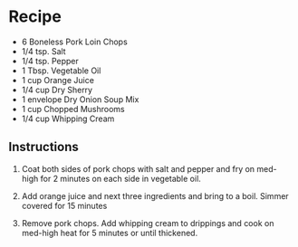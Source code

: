 # Recipe 
- 6 Boneless Pork Loin Chops
- 1/4 tsp. Salt
- 1/4 tsp. Pepper
- 1 Tbsp. Vegetable Oil
- 1 cup Orange Juice
- 1/4 cup Dry Sherry
- 1 envelope Dry Onion Soup Mix
- 1 cup Chopped Mushrooms
- 1/4 cup Whipping Cream

## Instructions
1) Coat both sides of pork chops with salt and pepper and fry on med-
high for 2 minutes on each side in vegetable oil.

2) Add orange juice and next three ingredients and bring to a boil.
Simmer covered for 15 minutes

3) Remove pork chops. Add whipping cream to drippings and cook on
med-high heat for 5 minutes or until thickened.
